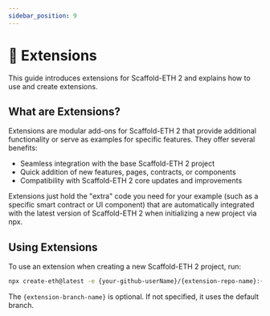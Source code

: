 ```yaml
---
sidebar_position: 9
---
```


# 🔌 Extensions

This guide introduces extensions for Scaffold-ETH 2 and explains how to use and create extensions.

## What are Extensions?

Extensions are modular add-ons for Scaffold-ETH 2 that provide additional functionality or serve as examples for specific features. They offer several benefits:

- Seamless integration with the base Scaffold-ETH 2 project
- Quick addition of new features, pages, contracts, or components
- Compatibility with Scaffold-ETH 2 core updates and improvements

Extensions just hold the "extra" code you need for your example (such as a specific smart contract or UI component) that are automatically integrated with the latest version of Scaffold-ETH 2 when initializing a new project via npx.

## Using Extensions

To use an extension when creating a new Scaffold-ETH 2 project, run:

```bash
npx create-eth@latest -e {your-github-userName}/{extension-repo-name}:{extension-branch-name}
```

The `{extension-branch-name}` is optional. If not specified, it uses the default branch.
